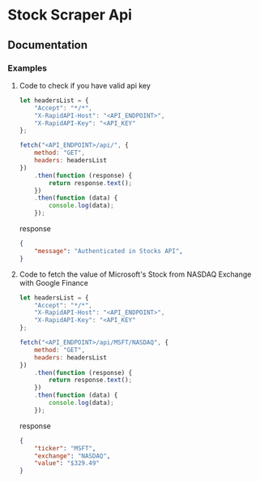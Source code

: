 # Stock Scraper Api

## Documentation

### Examples

1. Code to check if you have valid api key

    ```javascript
    let headersList = {
		"Accept": "*/*",
		"X-RapidAPI-Host": "<API_ENDPOINT>",
		"X-RapidAPI-Key": "<API_KEY"
	};

    fetch("<API_ENDPOINT>/api/", {
    	method: "GET",
    	headers: headersList
    })
    	.then(function (response) {
    		return response.text();
    	})
    	.then(function (data) {
    		console.log(data);
    	});
    ```

    response

    ```json
    {
    	"message": "Authenticated in Stocks API",
    }
    ```

2. Code to fetch the value of Microsoft's Stock from NASDAQ Exchange with Google Finance

    ```javascript
    let headersList = {
		"Accept": "*/*",
		"X-RapidAPI-Host": "<API_ENDPOINT>",
		"X-RapidAPI-Key": "<API_KEY"
	};

    fetch("<API_ENDPOINT>/api/MSFT/NASDAQ", {
    	method: "GET",
    	headers: headersList
    })
    	.then(function (response) {
    		return response.text();
    	})
    	.then(function (data) {
    		console.log(data);
    	});
    ```

    response

    ```json
    {
    	"ticker": "MSFT",
    	"exchange": "NASDAQ",
    	"value": "$329.49"
    }
    ```
